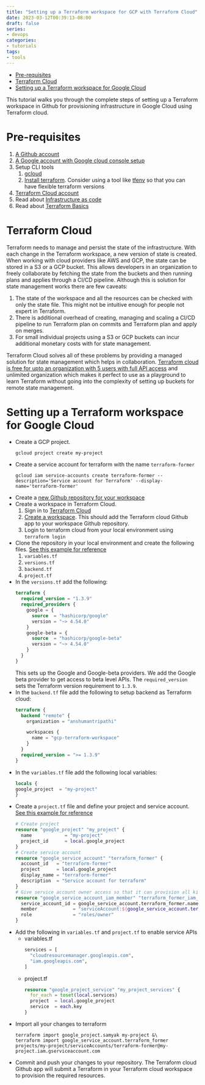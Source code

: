 ```yaml
---
title: "Setting up a Terraform workspace for GCP with Terraform Cloud"
date: 2023-03-12T00:39:13-08:00
draft: false
series:
- devops
categories:
- tutorials
tags:
- tools
---
```


<!-- TOC -->
* [Pre-requisites](#pre-requisites)
* [Terraform Cloud](#terraform-cloud)
* [Setting up a Terraform workspace for Google Cloud](#setting-up-a-terraform-workspace-for-google-cloud)
<!-- TOC -->

This tutorial walks you through the complete steps of setting up a Terraform workspace in Github for provisioning infrastructure in Google Cloud using Terraform cloud.

# Pre-requisites
1. [A Github account](https://github.com)
2. [A Google account with Google cloud console setup](https://console.cloud.google.com/)
3. Setup CLI tools
    1. [gcloud](https://cloud.google.com/sdk/docs/install)
    2. [Install terraform](https://developer.hashicorp.com/terraform/tutorials/aws-get-started/install-cli). Consider using a tool like [tfenv](https://github.com/tfutils/tfenv) so that you can have flexible terraform versions
4. [Terraform Cloud account](https://cloud.hashicorp.com/products/terraform)
5. Read about [Infrastructure as code](/blog/infrastructure-as-code)
6. Read about [Terraform Basics](/blog/terraform-basics)

# Terraform Cloud
Terraform needs to manage and persist the state of the infrastructure. With each change in the Terraform workspace, a new version of state is created. When working with cloud providers like AWS and GCP, the state can be stored in a S3 or a GCP bucket. This allows developers in an organization to freely collaborate by fetching the state from the buckets and then running plans and applies through a CI/CD pipeline. Although this is solution for state management works there are few caveats:
1. The state of the workspace and all the resources can be checked with only the state file. This might not be intuitive enough for people not expert in Terraform.
2. There is additional overhead of creating, managing and scaling a CI/CD pipeline to run Terraform plan on commits and Terraform plan and apply on merges.
3. For small individual projects using a S3 or GCP buckets can incur additional monetary costs with for state management.

Terraform Cloud solves all of these problems by providing a managed solution for state management which helps in collaboration. [Terraform cloud is free for upto an organization with 5 users with full API access](https://www.hashicorp.com/products/terraform/pricing) and unlimited organization which makes it perfect to use as a playground to learn Terraform without going into the complexity of setting up buckets for remote state management.

# Setting up a Terraform workspace for Google Cloud

* Create a GCP project.
    ```shell
   gcloud project create my-project
    ```
* Create a service account for terraform with the name `terraform-former`
    ```shell
    gcloud iam service-accounts create terraform-former --description='Service account for Terraform' --display-name='terraform-former'
    ```
* Create a [new Github repository for your workspace](https://github.com/new)
* Create a workspace in Terraform Cloud.
    1. Sign in to [Terraform Cloud](https://app.terraform.io/session)
    2. [Create a workspace](https://developer.hashicorp.com/terraform/cloud-docs/workspaces/creating#create-a-workspace). This should add the Terraform cloud Github app to your workspace Github repository.
    3. Login to terraform cloud from your local environment using `terraform login`
* Clone the repository in your local environment and create the following files. [See this example for reference](https://github.com/AnshumanTripathi/gcp-terraform-workspace)
    1. `variables.tf`
    2. `versions.tf`
    3. `backend.tf`
    4. `project.tf`
* In the `versions.tf` add the following:
    ```terraform
    terraform {
      required_version = "1.3.9"
      required_providers {
        google = {
          source  = "hashicorp/google"
          version = "~> 4.54.0"
        }
        google-beta = {
          source  = "hashicorp/google-beta"
          version = "~> 4.54.0"
        }
      }
    }
    ```
  This sets up the Google and Google-beta providers. We add the Google beta provider to get access to beta level APIs. The `required_version` sets the Terraform version requirement to `1.3.9`.
* In the `backend.tf` file add the following to setup backend as Terraform cloud:
    ```terraform
  terraform {
      backend "remote" {
        organization = "anshumantripathi"
    
        workspaces {
          name = "gcp-terraform-workspace"
        }
      }
      required_version = ">= 1.3.9"
  }
  ```
* In the `variables.tf` file add the following local variables:
    ```terraform
  locals {
    google_project  = "my-project"
  }
    ```
* Create a `project.tf` file and define your project and service account. [See this example for reference](https://github.com/AnshumanTripathi/gcp-terraform-workspace/blob/06626a5ec0b44c8a109b037d03643d290a13e169/project.tf#L9-L21)
    ```terraform
    # Create project
    resource "google_project" "my_project" {
      name            = "my-project"
      project_id      = local.google_project
    }
    # Create service account
    resource "google_service_account" "terraform_former" {
      account_id   = "terraform-former"
      project      = local.google_project
      display_name = "terraform-former"
      description  = "Service account for terraform"
    }
    # Give service account owner access so that it can provision all kinds of infrastructure
    resource "google_service_account_iam_member" "terraform_former_iam_policy" {
      service_account_id = google_service_account.terraform_former.name
      member             = "serviceAccount:${google_service_account.terraform_former.email}"
      role               = "roles/owner"
    }  
    ```
* Add the following in `variables.tf` and `project.tf` to enable service APIs
    * variables.tf
      ```terraform
      services = [
        "cloudresourcemanager.googleapis.com",
        "iam.googleapis.com",
      ]
      ```
    * project.tf
      ```terraform
      resource "google_project_service" "my_project_services" {
        for_each = toset(local.services)
        project  = local.google_project
        service  = each.key
      }
      ```
* Import all your changes to terraform
  ```shell
  terraform import google_project.samyak my-project &\
  terraform import google_service_account.terraform_former projects/my-project/serviceAccounts/terraform-former@my-project.iam.gserviceaccount.com
  ```
* Commit and push your changes to your repository. The Terraform cloud Github app will submit a Terraform in your Terraform cloud workspace to provision the required resources.
